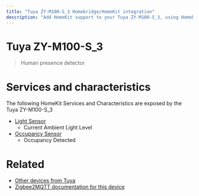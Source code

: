 ```yaml
---
title: "Tuya ZY-M100-S_3 Homebridge/HomeKit integration"
description: "Add HomeKit support to your Tuya ZY-M100-S_3, using Homebridge, Zigbee2MQTT and homebridge-z2m."
---
```

<!---
This file has been GENERATED using src/docgen/docgen.ts
DO NOT EDIT THIS FILE MANUALLY!
-->
# Tuya ZY-M100-S_3
> Human presence detector


# Services and characteristics
The following HomeKit Services and Characteristics are exposed by
the Tuya ZY-M100-S_3

* [Light Sensor](../../sensors.md)
  * Current Ambient Light Level
* [Occupancy Sensor](../../sensors.md)
  * Occupancy Detected


# Related
* [Other devices from Tuya](../index.md#tuya)
* [Zigbee2MQTT documentation for this device](https://www.zigbee2mqtt.io/devices/ZY-M100-S_3.html)